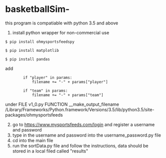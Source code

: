 # basketballSim-

this program is compatiable with python 3.5 and above
1.  install python wrapper for non-commercial use
```
$ pip install ohmysportsfeedspy

$ pip install matplotlib

$ pip install pandas
```
add 
```
        if "player" in params:
            filename += "-" + params["player"]

        if "team" in params:
            filename += "-" + params["team"]
```
under FILE v1_0.py FUNCTION  __make_output_filename
/Library/Frameworks/Python.framework/Versions/3.5/lib/python3.5/site-packages/ohmysportsfeeds

2. go to https://www.mysportsfeeds.com/login and register a username and password
3. type in the username and password into the username_password.py file
4. cd into the main file 
5. run the sortData.py file and follow the instructions, data should be stored in a local filed called "results"
